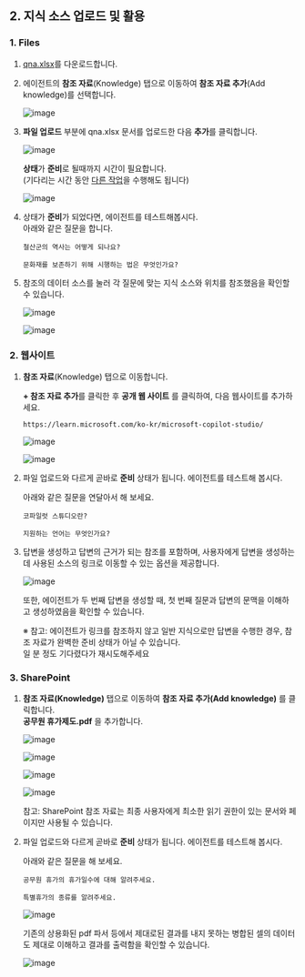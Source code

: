 ## 2. 지식 소스 업로드 및 활용

### 1. Files

1. [qna.xlsx](https://github.com/FDX-edu/CopilotStudio_Halfday/blob/main/Files/qna.xlsx)를 다운로드합니다.</br>

2. 에이전트의 **참조 자료**(Knowledge) 탭으로 이동하여 **참조 자료 추가**(Add knowledge)를 선택합니다.

    ![image](https://github.com/user-attachments/assets/a55a81af-dff7-491a-b7be-a05bdfb92960)

3. **파일 업로드** 부분에 qna.xlsx 문서를 업로드한 다음 **추가**를 클릭합니다.

    ![image](https://github.com/user-attachments/assets/2ea59905-23fb-49e3-b293-63467c0d1c14)
   
    **상태**가 **준비**로 될때까지 시간이 필요합니다.</br>
    (기다리는 시간 동안 [다른 작업](#2-웹사이트)을 수행해도 됩니다)

    ![image](https://github.com/user-attachments/assets/66577def-ca3a-4482-b48b-5635ef9900b7)

1. 상태가 **준비**가 되었다면, 에이전트를 테스트해봅시다.</br>
   아래와 같은 질문을 합니다.
   
   ```
   철산군의 역사는 어떻게 되나요?
   ```
   ```
   문화재를 보존하기 위해 시행하는 법은 무엇인가요?
   ```

4. 참조의 데이터 소스를 눌러 각 질문에 맞는 지식 소스와 위치를 참조했음을 확인할 수 있습니다.

    ![image](https://github.com/user-attachments/assets/e096adf4-df00-473f-87f0-0b6307c8ec62)

    ![image](https://github.com/user-attachments/assets/43ac35dd-3310-4731-a67c-c0ff79150a73)

  
### 2. 웹사이트

1. **참조 자료**(Knowledge) 탭으로 이동합니다.
   
    **+ 참조 자료 추가**를 클릭한 후 **공개 웹 사이트** 를 클릭하여, 다음 웹사이트를 추가하세요.
    ```
    https://learn.microsoft.com/ko-kr/microsoft-copilot-studio/
    ```
    
    ![image](https://github.com/user-attachments/assets/42eaf93f-e3f6-44df-960b-2a55f2b8e65f)


    ![image](https://github.com/user-attachments/assets/edd77d92-1790-4ad9-a934-3d0521519114)

1. 파일 업로드와 다르게 곧바로 **준비** 상태가 됩니다. 에이전트를 테스트해 봅시다.

   아래와 같은 질문을 연달아서 해 보세요.

   ```
   코파일럿 스튜디오란?
   ```
   ```
   지원하는 언어는 무엇인가요?
   ```
   
3. 답변을 생성하고 답변의 근거가 되는 참조를 포함하며, 사용자에게 답변을 생성하는 데 사용된 소스의 링크로 이동할 수 있는 옵션을 제공합니다.

    ![image](https://github.com/user-attachments/assets/02f7e705-82f0-4bbb-b326-dabd0c3aaf64)

   또한, 에이전트가 두 번째 답변을 생성할 때, 첫 번째 질문과 답변의 문맥을 이해하고 생성하였음을 확인할 수 있습니다.

   ※ 참고: 에이전트가 링크를 참조하지 않고 일반 지식으로만 답변을 수행한 경우, 참조 자료가 완벽한 준비 상태가 아닐 수 있습니다.</br>
   일 분 정도 기다렸다가 재시도해주세요


### 3. SharePoint

1. **참조 자료(Knowledge)** 탭으로 이동하여 **참조 자료 추가(Add knowledge)** 를 클릭합니다.</br>
   **공무원 휴가제도.pdf** 을 추가합니다.

    ![image](https://github.com/user-attachments/assets/a9969414-4bdc-40f9-9213-0cbab19496ee)

    ![image](https://github.com/user-attachments/assets/ce6ef2b3-84b4-4fd3-be2a-ef3d0729fe92)

    ![image](https://github.com/user-attachments/assets/c604d916-abde-4b04-b4bf-5fcae118b8a8)

    ![image](https://github.com/user-attachments/assets/8150c34c-bd7f-48dd-a63f-bc278b225040)

    참고: SharePoint 참조 자료는 최종 사용자에게 최소한 읽기 권한이 있는 문서와 페이지만 사용될 수 있습니다.
   
1. 파일 업로드와 다르게 곧바로 **준비** 상태가 됩니다. 에이전트를 테스트해 봅시다.

   아래와 같은 질문을 해 보세요.

   ```
   공무원 휴가의 휴가일수에 대해 알려주세요.
   ```
   ```
   특별휴가의 종류를 알려주세요.
   ```

    ![image](https://github.com/user-attachments/assets/f704dcb9-23f2-444f-82d7-1369701d84b1)

    기존의 상용화된 pdf 파서 등에서 제대로된 결과를 내지 못하는 병합된 셀의 데이터도 제대로 이해하고 결과를 출력함을 확인할 수 있습니다.

    ![image](https://github.com/user-attachments/assets/8e083629-38d5-4ee8-baa9-210276e97afa)
